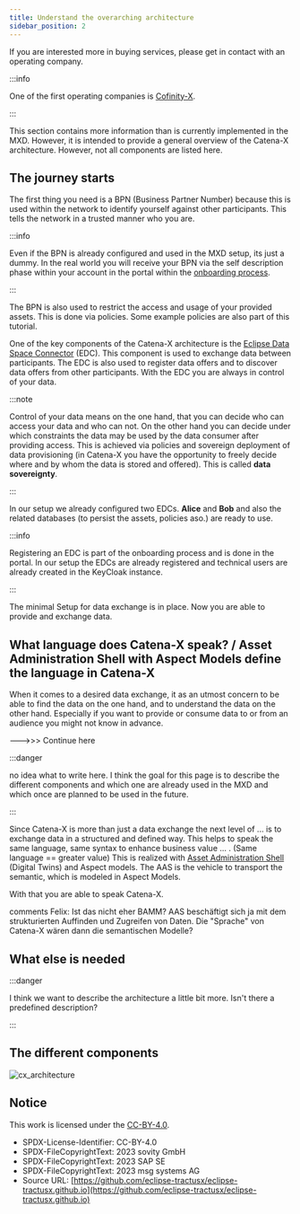 ```yaml
---
title: Understand the overarching architecture
sidebar_position: 2
---
```


If you are interested more in buying services, please get in contact with an operating company.

:::info

One of the first operating companies is [Cofinity-X](https://cofinity-x.com/).

:::

This section contains more information than is currently implemented in the MXD. However, it is intended to provide a general overview of the Catena-X architecture. However, not all components are listed here.

## The journey starts

The first thing you need is a BPN (Business Partner Number) because this is used within the network to identify yourself against other participants. This tells the network in a trusted manner who you are.

:::info

Even if the BPN is already configured and used in the MXD setup, its just a dummy. In the real world you will receive your BPN via the self description phase within your account in the portal within the [onboarding process](https://catena-x.net/en/catena-x-introduce-implement/onboarding).

:::

The BPN is also used to restrict the access and usage of your provided assets. This is done via policies. Some example policies are also part of this tutorial.

One of the key components of the Catena-X architecture is the [Eclipse Data Space Connector](https://github.com/eclipse-tractusx/tractusx-edc) (EDC). This component is used to exchange data between participants. The EDC is also used to register data offers and to discover data offers from other participants. With the EDC you are always in control of your data.

:::note

Control of your data means on the one hand, that you can decide who can access your data and who can not. On the other hand you can decide under which constraints the data may be used by the data consumer after providing access. This is achieved via policies and sovereign deployment of data provisioning (in Catena-X you have the opportunity to freely decide where and by whom the data is stored and offered). This is called **data sovereignty**.

:::

In our setup we already configured two EDCs. **Alice** and **Bob** and also the related databases (to persist the assets, policies aso.) are ready to use.

:::info

Registering an EDC is part of the onboarding process and is done in the portal. In our setup the EDCs are already registered and technical users are already created in the KeyCloak instance.

:::

The minimal Setup for data exchange is in place. Now you are able to provide and exchange data.

## What language does Catena-X speak? / Asset Administration Shell with Aspect Models define the language in Catena-X

When it comes to a desired data exchange, it as an utmost concern to be able to find the data on the one hand, and to understand the data on the other hand. Especially if you want to provide or consume data to or from an audience you might not know in advance.

--->>> Continue here

:::danger

no idea what to write here. I think the goal for this page is to describe the different components and which one are already used in the MXD and which once are planned to be used in the future.

:::

Since Catena-X is more than just a data exchange the next level of ... is to exchange data in a structured and defined way. This helps to speak the same language, same syntax to enhance business value ... .
(Same language == greater value)
This is realized with [Asset Administration Shell](https://eclipse-tractusx.github.io) (Digital Twins) and Aspect models. The AAS is the vehicle to transport the semantic, which is modeled in Aspect Models.

With that you are able to speak Catena-X.

comments Felix: Ist das nicht eher BAMM? AAS beschäftigt sich ja mit dem strukturierten Auffinden und Zugreifen von Daten. Die "Sprache" von Catena-X wären dann die semantischen Modelle?

## What else is needed

:::danger

I think we want to describe the architecture a little bit more. Isn't there a predefined description?

:::

## The different components

![cx_architecture](@site/static/img/architecture.drawio.svg)

## Notice

This work is licensed under the [CC-BY-4.0](https://creativecommons.org/licenses/by/4.0/legalcode).

- SPDX-License-Identifier: CC-BY-4.0
- SPDX-FileCopyrightText: 2023 sovity GmbH
- SPDX-FileCopyrightText: 2023 SAP SE
- SPDX-FileCopyrightText: 2023 msg systems AG
- Source URL: [https://github.com/eclipse-tractusx/eclipse-tractusx.github.io](https://github.com/eclipse-tractusx/eclipse-tractusx.github.io)

